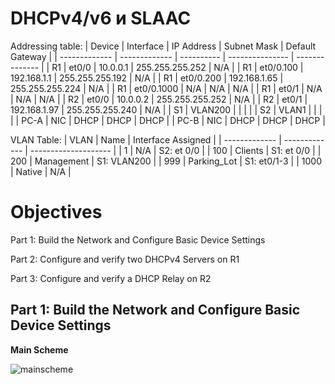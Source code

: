 # DHCPv4/v6 и SLAAC




Addressing table:
| Device        | Interface     | IP Address   | Subnet Mask      | Default Gateway |
| ------------- | ------------- | ----------   | ---------------  | --------------  |
| R1            | et0/0         | 10.0.0.1     | 255.255.255.252  | N/A             |
| R1            | et0/0.100     | 192.168.1.1  | 255.255.255.192  | N/A             |
| R1            | et0/0.200     | 192.168.1.65 | 255.255.255.224  | N/A             |
| R1            | et0/0.1000    | N/A          | N/A              | N/A             |
| R1            | et0/1         | N/A          | N/A              | N/A             |
| R2            | et0/0         | 10.0.0.2     | 255.255.255.252  | N/A             |
| R2            | et0/1         | 192.168.1.97 | 255.255.255.240  | N/A             |
| S1            | VLAN200       |              |                  |                 |
| S2            | VLAN1         |              |                  |                 |
| PC-A          | NIC           | DHCP         | DHCP             | DHCP            |
| PC-B          | NIC           | DHCP         | DHCP             | DHCP            |



VLAN Table:
| VLAN          | Name          | Interface Assigned   |
| ------------- | ------------- | -------------------- |
| 1             | N/A           | S2: et 0/0           |
| 100           | Clients       | S1: et 0/0           |
| 200           | Management    | S1: VLAN200          |
| 999           | Parking_Lot   | S1: et0/1-3          |
| 1000          | Native        | N/A                  |

# Objectives

Part 1: Build the Network and Configure Basic Device Settings

Part 2: Configure and verify two DHCPv4 Servers on R1

Part 3: Configure and verify a DHCP Relay on R2

## Part 1: Build the Network and Configure Basic Device Settings

**Main Scheme**

![mainscheme]()


